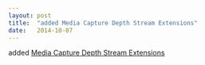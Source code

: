 ```yaml
---
layout: post
title:  "added Media Capture Depth Stream Extensions"
date:   2014-10-07
---
```


added <a href="http://www.w3.org/TR/mediacapture-depth/">Media Capture Depth Stream Extensions</a>